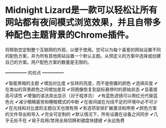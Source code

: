 # Midnight Lizard是一款可以轻松让所有网站都有夜间模式浏览效果，并且自带多种配色主题背景的Chrome插件。

将帮助您定制整个互联网的外观，以便于使用。您可以为每个喜爱的网站设置不同的配色方案，并为所有其他网站设置一个默认主题。从预定义的方案中选择或创建自己的方案。用户配色方案的数量是无限的。

━━━━━ 的优点 ━━━━━

✔智能黑暗的主题
✔增加对比度
✔反转的亮度，而不是倒置的颜色
✔选择灰度
✔在类似的背景颜色之间增加差异
✔将图像恢复到鼠标悬停时的原始状态
✔显着提高可读性
✔增强的语法突出显示（对于程序员）
✔有蓝色滤镜可以用红光代替蓝色光
✔减少眼睛疲劳和睡眠模式的中断
✔在夜间或在光线不足的环境中必不可少
✔在光线和对比度的主题白天也很有用
✔有选项安排扩展激活和停用
✔颜色方案的文件导出和导入
✔完全可定制的
✔默认情况下，所有设置在设备之间同步
✔几乎无处不在
✔易于启用/禁用全局切换和键盘快捷键
✔永远免费